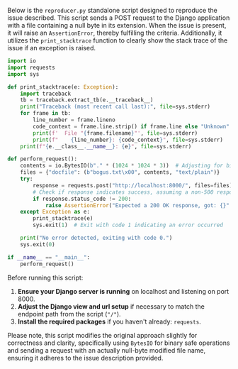 Below is the `reproducer.py` standalone script designed to reproduce the issue described. This script sends a POST request to the Django application with a file containing a null byte in its extension. When the issue is present, it will raise an `AssertionError`, thereby fulfilling the criteria. Additionally, it utilizes the `print_stacktrace` function to clearly show the stack trace of the issue if an exception is raised.

```python
import io
import requests
import sys

def print_stacktrace(e: Exception):
    import traceback
    tb = traceback.extract_tb(e.__traceback__)
    print("Traceback (most recent call last):", file=sys.stderr)
    for frame in tb:
        line_number = frame.lineno
        code_context = frame.line.strip() if frame.line else "Unknown"
        print(f'  File "{frame.filename}"', file=sys.stderr)
        print(f"    {line_number}: {code_context}", file=sys.stderr)
    print(f"{e.__class__.__name__}: {e}", file=sys.stderr)

def perform_request():
    contents = io.BytesIO(b"." * (1024 * 1024 * 3))  # Adjusting for binary mode, as StringIO is not compatible with binary modifications
    files = {"docfile": (b"bogus.txt\x00", contents, "text/plain")}
    try:
        response = requests.post("http://localhost:8000/", files=files)
        # Check if response indicates success, assuming a non-500 response is correct
        if response.status_code != 200:
            raise AssertionError("Expected a 200 OK response, got: {}".format(response.status_code))
    except Exception as e:
        print_stacktrace(e)
        sys.exit(1)  # Exit with code 1 indicating an error occurred

    print("No error detected, exiting with code 0.")
    sys.exit(0)

if __name__ == "__main__":
    perform_request()
```

Before running this script:
1. **Ensure your Django server is running** on localhost and listening on port 8000.
2. **Adjust the Django view and url setup** if necessary to match the endpoint path from the script (`"/"`).
3. **Install the required packages** if you haven't already: `requests`.

Please note, this script modifies the original approach slightly for correctness and clarity, specifically using `BytesIO` for binary safe operations and sending a request with an actually null-byte modified file name, ensuring it adheres to the issue description provided.